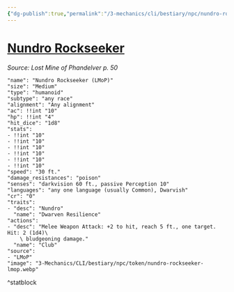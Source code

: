 ```yaml
---
{"dg-publish":true,"permalink":"/3-mechanics/cli/bestiary/npc/nundro-rockseeker-lmop/","tags":["ttrpg-cli/compendium/src/5e/lmop","ttrpg-cli/monster/cr/0","ttrpg-cli/monster/size/medium","ttrpg-cli/monster/type/humanoid/any-race"],"noteIcon":""}
---
```


# [Nundro Rockseeker](3-Mechanics\CLI\bestiary\npc/nundro-rockseeker-lmop.md)
*Source: Lost Mine of Phandelver p. 50*  

```statblock
"name": "Nundro Rockseeker (LMoP)"
"size": "Medium"
"type": "humanoid"
"subtype": "any race"
"alignment": "Any alignment"
"ac": !!int "10"
"hp": !!int "4"
"hit_dice": "1d8"
"stats":
- !!int "10"
- !!int "10"
- !!int "10"
- !!int "10"
- !!int "10"
- !!int "10"
"speed": "30 ft."
"damage_resistances": "poison"
"senses": "darkvision 60 ft., passive Perception 10"
"languages": "any one language (usually Common), Dwarvish"
"cr": "0"
"traits":
- "desc": "Nundro"
  "name": "Dwarven Resilience"
"actions":
- "desc": "Melee Weapon Attack: +2 to hit, reach 5 ft., one target. Hit: 2 (1d4)\
    \ bludgeoning damage."
  "name": "Club"
"source":
- "LMoP"
"image": "3-Mechanics/CLI/bestiary/npc/token/nundro-rockseeker-lmop.webp"
```
^statblock
